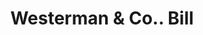 ---
doi: 10.7916/D8DJ6SQG
date_other: '1890'
date_other_textual: 1890-1899
form: printed ephemera
genre:
- Invoices
name:
- Westerman & Co.
object_in_context_url: https://biggert.cul.columbia.edu/items/view/ave_biggert_00928
subject_hierarchical_geographic:
- Lockport, New York, United States
subject_name:
- Westerman & Co.
title: Westerman & Co.. Bill
sort_title: Westerman & Co.. Bill
call_number: ave_biggert_00928
coordinates:
- 43.16972222222222,-78.69111111111111
pid: ave_biggert_00928
identifiers: ave_biggert_00928
permalink: /biggert/ave_biggert_00928/
layout: iiif-image-page
---